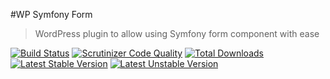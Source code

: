 #WP Symfony Form
> WordPress plugin to allow using Symfony form component with ease
 
[![Build Status](https://travis-ci.org/LIN3S/WPSymfonyForm.svg?branch=master)](https://travis-ci.org/LIN3S/WPSymfonyForm)
[![Scrutinizer Code Quality](https://scrutinizer-ci.com/g/LIN3S/WPSymfonyForm/badges/quality-score.png?b=master)](https://scrutinizer-ci.com/g/LIN3S/WPSymfonyForm/?branch=master)
[![Total Downloads](https://poser.pugx.org/lin3s/wp-symfony-form/downloads)](https://packagist.org/packages/lin3s/wp-symfony-form)
&nbsp;&nbsp;&nbsp;&nbsp;
[![Latest Stable Version](https://poser.pugx.org/lin3s/wp-symfony-form/v/stable.svg)](https://packagist.org/packages/lin3s/wp-symfony-form)
[![Latest Unstable Version](https://poser.pugx.org/lin3s/wp-symfony-form/v/unstable.svg)](https://packagist.org/packages/lin3s/wp-symfony-form)
